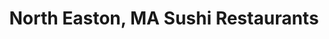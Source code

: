 ---
layout: city
title: North Easton, MA Sushi Restaurants
permalink: /massachusetts/north-easton/
stateAbbr: MA
stateName: Massachusetts
cityName: North Easton

---